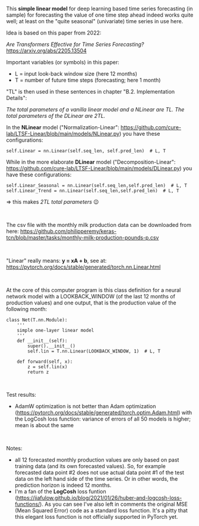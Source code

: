 This **simple linear model** for deep learning based time series forecasting (in sample) for forecasting the value of one time step ahead indeed works quite well; at least on the "quite seasonal" (univariate) time series in use here.

Idea is based on this paper from 2022:

*Are Transformers Effective for Time Series Forecasting?* https://arxiv.org/abs/2205.13504

Important variables (or symbols) in this paper:
* L = input look-back window size (here 12 months)
* T = number of future time steps (forecasting; here 1 month)

"TL" is then used in these sentences in chapter "B.2. Implementation Details":

*The total parameters of a vanilla linear model and a NLinear are TL. The total parameters of the DLinear are 2TL.*

In the **NLinear** model ("Normalization-Linear": https://github.com/cure-lab/LTSF-Linear/blob/main/models/NLinear.py) you have these configurations:
```
self.Linear = nn.Linear(self.seq_len, self.pred_len)  # L, T
```

While in the more elaborate **DLinear** model ("Decomposition-Linear": https://github.com/cure-lab/LTSF-Linear/blob/main/models/DLinear.py) you have these configurations:
```
self.Linear_Seasonal = nn.Linear(self.seq_len,self.pred_len)  # L, T
self.Linear_Trend = nn.Linear(self.seq_len,self.pred_len)  # L, T
```
=> this makes *2TL total parameters* :wink:

<br/>

The csv file with the monthly milk production data can be downloaded from here: https://github.com/philipperemy/keras-tcn/blob/master/tasks/monthly-milk-production-pounds-p.csv

<br/>

"Linear" really means: **y = xA + b**, see at: https://pytorch.org/docs/stable/generated/torch.nn.Linear.html

<br/>

At the core of this computer program is this class definition for a neural network model with a LOOKBACK_WINDOW (of the last 12 months of production values) and one output, that is the production value of the following month:

```
class Net(T.nn.Module):
    '''
    simple one-layer linear model
    '''
    def __init__(self):
        super().__init__()
        self.lin = T.nn.Linear(LOOKBACK_WINDOW, 1)  # L, T

    def forward(self, x):
        z = self.lin(x)
        return z
```

<br/>

Test results:
* AdamW optimization is not better than Adam optimization (https://pytorch.org/docs/stable/generated/torch.optim.Adam.html) with the LogCosh loss function: variance of errors of all 50 models is higher; mean is about the same

<br/>

Notes:
* all 12 forecasted monthly production values are only based on past training data (and its own forecasted values). So, for example forecasted data point #2 does not use actual data point #1 of the test data on the left hand side of the time series. Or in other words, the prediction horizon is indeed 12 months.
* I'm a fan of the **LogCosh** loss funtion (https://jiafulow.github.io/blog/2021/01/26/huber-and-logcosh-loss-functions/). As you can see I've also left in comments the original MSE (Mean Squared Error) code as a standard loss function. It's a pitty that this elegant loss function is not officially supported in PyTorch yet.
